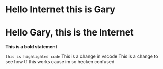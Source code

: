 # Hello Internet this is Gary
# Hello Gary, this is the Internet

**This is a bold statement**

`this is highlighted code`
This is a change in vscode
This is a change to see how tf this works cause im so hecken confused
